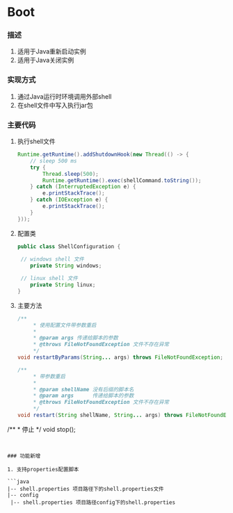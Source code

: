 # Boot
### 描述

1. 适用于Java重新启动实例
2. 适用于Java关闭实例

### 实现方式

1. 通过Java运行时环境调用外部shell
2. 在shell文件中写入执行jar包

### 主要代码

1. 执行shell文件

   ```java
   Runtime.getRuntime().addShutdownHook(new Thread(() -> {
       // sleep 500 ms
       try {
           Thread.sleep(500);
           Runtime.getRuntime().exec(shellCommand.toString());
       } catch (InterruptedException e) {
           e.printStackTrace();
       } catch (IOException e) {
           e.printStackTrace();
       }
   }));
   ```

2. 配置类

   ```java
   public class ShellConfiguration {
   	
   	// windows shell 文件
       private String windows;
   
   	// linux shell 文件
       private String linux;
   }
   ```

3. 主要方法

   ```java
   /**
        * 使用配置文件带参数重启
        *
        * @param args 传递给脚本的参数
        * @throws FileNotFoundException 文件不存在异常
        */
   void restartByParams(String... args) throws FileNotFoundException;
   
   /**
        * 带参数重启
        *
        * @param shellName 没有后缀的脚本名
        * @param args      传递给脚本的参数
        * @throws FileNotFoundException 文件不存在异常
        */
   void restart(String shellName, String... args) throws FileNotFoundException;
   
/**
        * 停止
        */
   void stop();
   ```
   

### 功能新增

1. 支持properties配置脚本

   ```java
   |-- shell.properties 项目路径下的shell.properties文件
   |-- config
   	|-- shell.properties 项目路径config下的shell.properties
   ```

